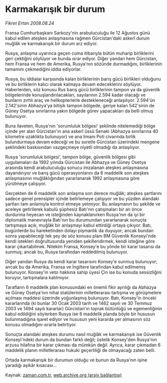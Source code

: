 # Karmakarışık bir durum

*Fikret Ertan 2008.08.24*

<tr><td class="metin" colspan="2" style="padding-top: 20px; padding-left: 5px; padding-right: 10px;">Fransa Cumhurbaşkanı Sarkozy'nin arabuluculuğu ile 12 Ağustos günü kabul edilen ateşkes anlaşmasına rağmen Gürcistan'daki askerî durum muğlâk ve karmakarışık bir durum arz ediyor.</td></tr><tr><td class="metin" colspan="2" style="padding-top: 20px; padding-left: 5px; padding-right: 10px;"><p> Rusya, anlaşma uyarınca geçen cuma itibarıyla bütün muharip birliklerini geri çektiğini söylüyor ve bunda ısrar ediyor. Diğer yandan hem Gürcistan, hem Fransa ve hem de Amerika, Rusya'nın sözünde durmadığını, birliklerinin tamamını çekmediğini iddia ediyorlar.
<p> Rusya, bu iddialar karşısında kalan birliklerinin barış gücü birlikleri olduğunu ve bu birliklerin kalıcı olarak kalmaya devam edeceklerini söylüyor. Haberlerden, söz konusu Rus barış gücü birliklerinin tampon ya da güvenlik bölgelerinde konuşlandırılacakları, sayılarının 2.594 kadar olacağı ve bunların zırhlı araç ve helikopterlerle destekleneceği anlaşılıyor. 2.594'ün 2.142'sinin Abhazya'ya bitişik tampon bölgede, geriye kalan 542'sinin de Güney Osetya sınırlarına yakın bölgede görev yapacakları da belli olmuş bulunuyor.
<p> Buna ilaveten, Rusya'nın 'sorumluluk bölgesi' şeklinde nitelemediği bölge içinde yer alan Gürcistan'ın ana askerî üssü Senaki (Abhazya sınırlarına 40 kilometre uzaklıkta bulunuyor) ve ana limanı Poti civarında birlik bulundurmaya devam edeceği ve bu suretle Gürcistan üzerindeki mengene şeklindeki baskısından vazgeçmeye niyetli olmadığı da anlaşılıyor.
<p> Rusya 'sorumluluk bölgesi', tampon bölge, güvenlik bölgesi gibi uygulamaları da 1992 yılında Gürcistan ile Abhazya ve Güney Osetya arasında kendi arabuluculuğu sonucu imzalanan ateşkes anlaşmasına dayandırıyor ve barış gücü operasyonlarını da 6 maddelik son ateşkes anlaşmasının muğlâklığından yararlanarak 1992 anlaşmasına göre yürütmeye çalışıyor.
<p> Gerçekten de 6 maddelik son anlaşma son derece muğlâk; ateşkes şartlarını sadece genel prensipler içinde belirlemeye çalışıyor ve bu yüzden alandaki şartları tam anlamıyla kontrol etmeye yetmiyor. Bu anlaşmanın bu şekilde ve aceleye getirilerek kabulü şüphesiz Batı'nın çatışmaları bir an önce durdurma heyecan ve isteğinden kaynaklanırken Rusya'nın da iyi bir diplomatik manevrayla Batı'nın bu durumundan yararlanarak sonuçta tartışmaya açık, muğlâk bir anlaşmayı kabul ettirdiği ortaya çıkıyor. Batı, bugünlerde bu hareketinden dolayı pişmanlık da duyuyor; ancak bundan sonra yapabileceği tek şey de söz konusu planı BM Güvenlik Konseyi'nde kendi istekleri doğrultusunda yeniden şekillendirmek, kendi isteğine göre karar çıkartabilmek. Nitekim Fransa, Konsey'e bu yönde bir karar tasarısı da sunmuş; ancak bu, Rusya tarafından reddedilmiş bulunuyor.
<p> Diğer yandan Rusya da kendi karar tasarısını Konsey'e sunmuş bulunuyor; ancak bu da Amerika, Fransa ve İngiltere tarafından kabul edilmemiş bulunuyor. Konsey'in veto hakkına sahip üyesi Çin ise bu konuda sessizliğini koruyor, tartışmalara katılmıyor.
<p> Tarafların 6 maddelik plan konusundaki en önemli fikir ayrılığı da Abhazya ve Güney Osetya'nın nihai statülerinin milletlerarası tartışma ve görüşmelere açılması maddesi üzerinde yoğunlaşmış bulunuyor. Batı, Konsey'in önceki kararlarında (ki bunlar 30 Ocak 2003 tarih ve 1462 sayılı ve 30 Temmuz 2003 ve 1494 sayılı kararlar) Gürcistan'ın toprak bütünlüğü ve egemenliğinin kabul edildiğini söylerken Rusya ise 6 maddelik planda böyle bir hususun bulunmadığına işaret ediyor ve hususun yeni kararda yer almasının söz konusu olmadığını ısrarla belirtiyor.
<p> Sonuçta alandaki ateşkes durumu nasıl muğlâk ve karmakarışık ise Güvenlik Konseyi'ndeki durum da bundan farklı değil; üstelik Konsey'den Rusya'nın arzusu hilafına bir karar çıkması da mümkün değil. Ayrıca, karar çıkmadan 6 maddelik planın milletlerarası hukuki geçerliliği de olmayacağı zaten belli.
<p> Ortada karmakarışık bir durumun olduğu ve bunun da Rusya'nın işine yaradığı aşikâr kısacası...<br/></p></p></p></p></p></p></p></p></p></td></tr>

Kaynak: [zaman.com.tr](http://zaman.com.tr/yazar.do?yazino=729421), [web.archive.org (arşiv bağlantısı)](http://web.archive.org/web/20080825061555/http://zaman.com.tr:80/yazar.do?yazino=729421)
